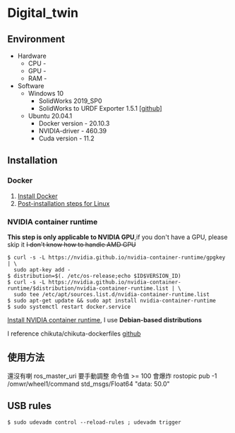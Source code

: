 # Digital_twin

## Environment

- Hardware
  - CPU -
  - GPU -
  - RAM -
- Software
  - Windows 10
    - SolidWorks 2019_SP0
    - SolidWorks to URDF Exporter 1.5.1 [[github]](https://github.com/ros/solidworks_urdf_exporter/releases)
  - Ubuntu 20.04.1
    - Docker version - 20.10.3
    - NVIDIA-driver - 460.39
    - Cuda version - 11.2

## Installation

### Docker

1. [Install Docker](https://docs.docker.com/engine/install/ubuntu/)
2. [Post-installation steps for Linux](https://docs.docker.com/engine/install/linux-postinstall/)

### NVIDIA container runtime

**This step is only applicable to NVIDIA GPU**,if you don't have a GPU, please skip it
~~I don't know how to handle AMD GPU~~

```shell
$ curl -s -L https://nvidia.github.io/nvidia-container-runtime/gpgkey | \
  sudo apt-key add -
$ distribution=$(. /etc/os-release;echo $ID$VERSION_ID)
$ curl -s -L https://nvidia.github.io/nvidia-container-runtime/$distribution/nvidia-container-runtime.list | \
  sudo tee /etc/apt/sources.list.d/nvidia-container-runtime.list
$ sudo apt-get update && sudo apt install nvidia-container-runtime
$ sudo systemctl restart docker.service
```

[Install NVIDIA container runtime](https://nvidia.github.io/nvidia-container-runtime/), I use **Debian-based distributions**

I reference chikuta/chikuta-dockerfiles [github](https://github.com/chikuta/chikuta-dockerfiles)

## 使用方法

還沒有喇
ros_master_uri 要手動調整
命令值 >= 100 會爆炸
rostopic pub -1 /omwr/wheel1/command std_msgs/Float64 "data: 50.0"


## USB rules

```shell
$ sudo udevadm control --reload-rules ; udevadm trigger
```
